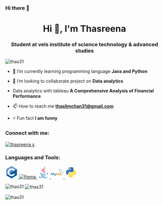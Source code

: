 ### Hi there 👋

<!--
**thas31/THAS31** is a ✨ _special_ ✨ repository because its `README.md` (this file) appears on your GitHub profile.
Here are some ideas to get you started:
- 🔭 I’m currently working on ...
- 🌱 I’m currently learning ...
- 👯 I’m looking to collaborate on ...
- 🤔 I’m looking for help with ...
- 💬 Ask me about ...
- 📫 How to reach me: ...
- 😄 Pronouns: ...
- ⚡ Fun fact: ...
-->
<h1 align="center">Hi 👋, I'm Thasreena</h1>
<h3 align="center">Student at vels institute of science technology & advanced studies</h3>
<p align="left"> <img src="https://komarev.com/ghpvc/?username=thas31&label=Profile%20views&color=0e75b6&style=flat" alt="thas31" /> </p>

- 🌱 I’m currently learning programming language **Java and Python**

- 👯 I’m looking to collaborate project on **Data analytics**

- Data analytics with tableau **A Comprehensive Analysis of Financial Performance**

- 📫 How to reach me **thaslimchan31@gmail.com**

- ⚡ Fun fact **I am funny**

<h3 align="left">Connect with me:</h3>
<p align="left">
<a href="https://linkedin.com/in/thasreena s" target="blank"><img align="center" src="https://raw.githubusercontent.com/rahuldkjain/github-profile-readme-generator/master/src/images/icons/Social/linked-in-alt.svg" alt="thasreena s" height="30" width="40" /></a>
</p>

<h3 align="left">Languages and Tools:</h3>
<p align="left"> <a href="https://www.cprogramming.com/" target="_blank" rel="noreferrer"> <img src="https://raw.githubusercontent.com/devicons/devicon/master/icons/c/c-original.svg" alt="c" width="40" height="40"/> </a> <a href="https://www.figma.com/" target="_blank" rel="noreferrer"> <img src="https://www.vectorlogo.zone/logos/figma/figma-icon.svg" alt="figma" width="40" height="40"/> </a> <a href="https://www.java.com" target="_blank" rel="noreferrer"> <img src="https://raw.githubusercontent.com/devicons/devicon/master/icons/java/java-original.svg" alt="java" width="40" height="40"/> </a> <a href="https://www.mysql.com/" target="_blank" rel="noreferrer"> <img src="https://raw.githubusercontent.com/devicons/devicon/master/icons/mysql/mysql-original-wordmark.svg" alt="mysql" width="40" height="40"/> </a> <a href="https://www.python.org" target="_blank" rel="noreferrer"> <img src="https://raw.githubusercontent.com/devicons/devicon/master/icons/python/python-original.svg" alt="python" width="40" height="40"/> </a> </p>

<p><img align="left" src="https://github-readme-stats.vercel.app/api/top-langs?username=thas31&show_icons=true&locale=en&layout=compact" alt="thas31" /></p>

<p>&nbsp;<img align="center" src="https://github-readme-stats.vercel.app/api?username=thas31&show_icons=true&locale=en" alt="thas31" /></p>

<p><img align="center" src="https://github-readme-streak-stats.herokuapp.com/?user=thas31&" alt="thas31" /></p>
